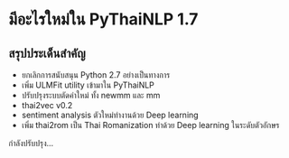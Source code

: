 # มีอะไรใหม่ใน PyThaiNLP 1.7

## สรุปประเด็นสำคัญ

- ยกเลิกการสนับสนุน Python 2.7 อย่างเป็นทางการ
- เพิ่ม  ULMFit utility เข้ามาใน PyThaiNLP
- ปรับปรุงระบบตัดคำใหม่ ทั้ง newmm และ mm
- thai2vec v0.2
- sentiment analysis ตัวใหม่ทำงานด้วย Deep learning
- เพิ่ม thai2rom เป็น Thai Romanization ทำด้วย Deep learning ในระดับตัวอักษร



กำลังปรับปรุง...